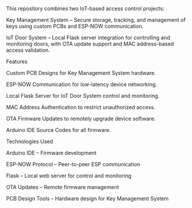 This repository combines two IoT-based access control projects:

Key Management System – Secure storage, tracking, and management of keys using custom PCBs and ESP-NOW communication.

IoT Door System – Local Flask server integration for controlling and monitoring doors, with OTA update support and MAC address-based access validation.

Features

Custom PCB Designs for Key Management System hardware.

ESP-NOW Communication for low-latency device networking.

Local Flask Server for IoT Door System control and monitoring.

MAC Address Authentication to restrict unauthorized access.

OTA Firmware Updates to remotely upgrade device software.

Arduino IDE Source Codes for all firmware.

Technologies Used

Arduino IDE – Firmware development

ESP-NOW Protocol – Peer-to-peer ESP communication

Flask – Local web server for control and monitoring

OTA Updates – Remote firmware management

PCB Design Tools – Hardware design for Key Management System
